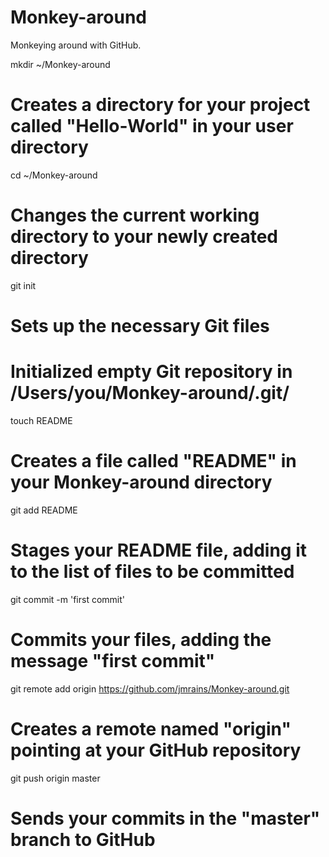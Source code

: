 Monkey-around
=============

Monkeying around with GitHub.

mkdir ~/Monkey-around
# Creates a directory for your project called "Hello-World" in your user directory

cd ~/Monkey-around
# Changes the current working directory to your newly created directory

git init
# Sets up the necessary Git files
# Initialized empty Git repository in /Users/you/Monkey-around/.git/

touch README
# Creates a file called "README" in your Monkey-around directory

git add README
# Stages your README file, adding it to the list of files to be committed

git commit -m 'first commit'
# Commits your files, adding the message "first commit"

git remote add origin https://github.com/jmrains/Monkey-around.git
# Creates a remote named "origin" pointing at your GitHub repository

git push origin master
# Sends your commits in the "master" branch to GitHub
